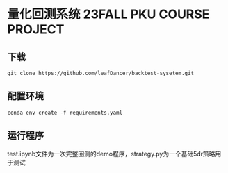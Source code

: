 # 量化回测系统 23FALL PKU COURSE PROJECT

## 下载
`git clone https://github.com/leafDancer/backtest-sysetem.git`

## 配置环境
`conda env create -f requirements.yaml`

## 运行程序
test.ipynb文件为一次完整回测的demo程序，strategy.py为一个基础5dr策略用于测试
